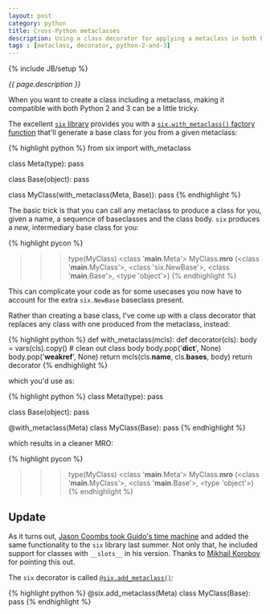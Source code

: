```yaml
---
layout: post
category: python
title: Cross-Python metaclasses
description: Using a class decorator for applying a metaclass in both Python 2 and 3
tags : [metaclass, decorator, python-2-and-3]
---
```

{% include JB/setup %}

*{{ page.description }}*

When you want to create a class including a metaclass, making it compatible with both Python 2 and 3 can be a little tricky. 

The excellent [`six` library](http://pythonhosted.org/six/) provides you with a [`six.with_metaclass()` factory function](http://pythonhosted.org/six/#six.with_metaclass) that'll generate a base class for you from a given metaclass:

{% highlight python %}
from six import with_metaclass

class Meta(type):
    pass

class Base(object):
    pass

class MyClass(with_metaclass(Meta, Base)):
    pass
{% endhighlight %}

The basic trick is that you can call any metaclass to produce a class for you, given a name, a sequence of baseclasses and the class body. `six` produces a *new*, intermediary base class for you:


{% highlight pycon %}
>>> type(MyClass)
<class '__main__.Meta'>
>>> MyClass.__mro__
(<class '__main__.MyClass'>, <class 'six.NewBase'>, <class '__main__.Base'>, <type 'object'>)
{% endhighlight %}

This can complicate your code as for some usecases you now have to account for the extra `six.NewBase` baseclass present.

Rather than creating a base class, I've come up with a class decorator that replaces any class with one produced from the metaclass, instead:

{% highlight python %}
def with_metaclass(mcls):
    def decorator(cls):
        body = vars(cls).copy()
        # clean out class body
        body.pop('__dict__', None)
        body.pop('__weakref__', None)
        return mcls(cls.__name__, cls.__bases__, body)
    return decorator
{% endhighlight %}

which you'd use as:

{% highlight python %}
class Meta(type):
    pass

class Base(object):
    pass

@with_metaclass(Meta)
class MyClass(Base):
    pass
{% endhighlight %}

which results in a cleaner MRO:

{% highlight pycon %}
>>> type(MyClass)
<class '__main__.Meta'>
>>> MyClass.__mro__
(<class '__main__.MyClass'>, <class '__main__.Base'>, <type 'object'>)
{% endhighlight %}

## Update

As it turns out, [Jason Coombs took Guido's time machine](https://bitbucket.org/gutworth/six/pull-request/12/add-patch_with_metaclass-which-provides-a) and added the same functionality to the `six` library last summer. Not only that, he included support for classes with `__slots__` in his version. Thanks to [Mikhail Korobov](http://kmike.ru/) for pointing this out.

The `six` decorator is called [`@six.add_metaclass()`](http://pythonhosted.org/six/#six.add_metaclass):

{% highlight python %}
@six.add_metaclass(Meta)
class MyClass(Base):
    pass
{% endhighlight %}
